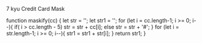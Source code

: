 7 kyu
Credit Card Mask

function maskify(cc) {
let str = '';
let str1 = '';
for (let i = cc.length-1; i >= 0; i--){
 if( i > cc.length - 5) 
 str = str + cc[i];
 else
 str = str + '#';
 }
 for (let i = str.length-1; i >= 0; i--){
 str1 = str1 + str[i];
 }
 return str1;
}
